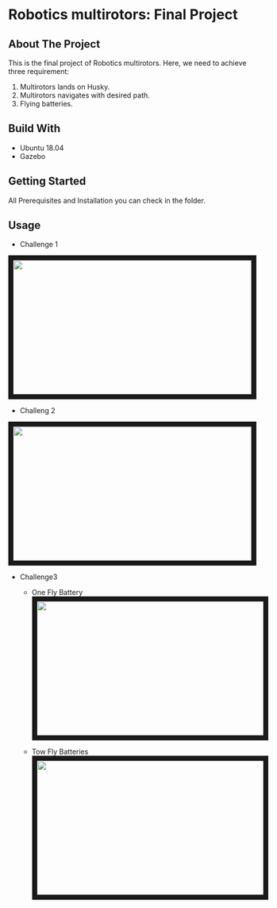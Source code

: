 # Robotics multirotors: Final Project  

## About The Project 
This is the final project of Robotics multirotors. Here, we need to achieve three requirement:
1. Multirotors lands on Husky.
2. Multirotors navigates with desired path.
3. Flying batteries.

## Build With
* Ubuntu 18.04
* Gazebo

## Getting Started
All Prerequisites and Installation you can check in the folder.

## Usage

* Challenge 1

<a href="http://www.youtube.com/watch?feature=player_embedded&v=3yE-MqLKFZw
" target="_blank"><img src="http://img.youtube.com/vi/3yE-MqLKFZw/0.jpg" 
width="480" height="270" border="10" /></a>

* Challeng 2

<a href="http://www.youtube.com/watch?feature=player_embedded&v=Zcy0r8qgBiw
" target="_blank"><img src="http://img.youtube.com/vi/Zcy0r8qgBiw/0.jpg" 
width="480" height="270" border="10" /></a>

* Challenge3
  
  * One Fly Battery
  <a href="http://www.youtube.com/watch?feature=player_embedded&v=XWYoReOaKL8
  " target="_blank"><img src="http://img.youtube.com/vi/XWYoReOaKL8/0.jpg" 
  width="480" height="270" border="10" /></a>
  
  * Tow Fly Batteries
  <a href="http://www.youtube.com/watch?feature=player_embedded&v=yHT9oVhpzJI
  " target="_blank"><img src="http://img.youtube.com/vi/yHT9oVhpzJI/0.jpg" 
  width="480" height="270" border="10" /></a>
